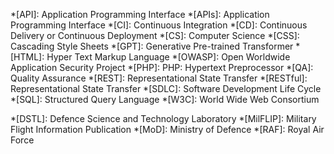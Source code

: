 <!-- Tech Speak -->
*[API]: Application Programming Interface
*[APIs]: Application Programming Interface
*[CI]: Continuous Integration
*[CD]: Continuous Delivery or Continuous Deployment
*[CS]: Computer Science
*[CSS]: Cascading Style Sheets
*[GPT]: Generative Pre-trained Transformer
*[HTML]: Hyper Text Markup Language
*[OWASP]: Open Worldwide Application Security Project
*[PHP]: PHP: Hypertext Preprocessor
*[QA]: Quality Assurance
*[REST]: Representational State Transfer
*[RESTful]: Representational State Transfer
*[SDLC]: Software Development Life Cycle
*[SQL]: Structured Query Language
*[W3C]: World Wide Web Consortium

<!-- UK Gov/Mod -->
*[DSTL]: Defence Science and Technology Laboratory
*[MilFLIP]: Military Flight Information Publication
*[MoD]: Ministry of Defence
*[RAF]: Royal Air Force